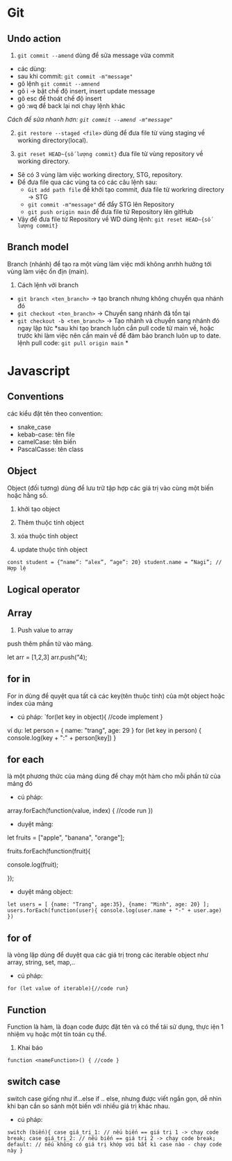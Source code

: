 # Git
## Undo action
1. `git commit --amend` dùng để sửa message vừa commit
- các dùng: 
 - sau khi commit: `git commit -m"message"`
 - gõ lệnh `git commit --amnend`
 - gõ i -> bật chế độ insert, insert update message
 - gõ esc để thoát chế độ insert
 - gõ :wq để back lại nơi chạy lệnh khác

 *Cách để sửa nhanh hơn: `git commit --amend -m"message"`*


2. `git restore --staged <file>` dùng để đưa file từ vùng staging về working directory(local).

3. `git reset HEAD~{số lượng commit}` đưa file từ vùng repository về working directory.
- Sẽ có 3 vùng làm việc working directory, STG, repository. 
- Để đưa file qua các vùng ta có các câu lệnh sau:
  - `Git add path file` để khởi tạo commit, đưa file từ workring directory -> STG
  - `git commit -m"message"` để đẩy STG lên Repository
  - `git push origin main` để đưa file từ Repository lên gitHub
- Vậy để đưa file từ Repository về WD dùng lệnh: `git reset HEAD~{số lượng commit}`

## Branch model
Branch (nhánh) để tạo ra một vùng làm việc mới không anrhh hưởng tới vùng làm việc ổn địn (main).
1. Cách lệnh với branch
- `git branch <ten_branch>` -> tạo branch nhưng không chuyển qua nhánh đó
- `git checkout <ten_branch>` -> Chuyển sang nhánh đã tồn tại
- `git checkout -b <ten_branch>` -> Tạo nhánh và chuyển sang nhánh đó ngay lập tức
*sau khi tạo branch luôn cần pull code từ main về, hoặc trước khi làm việc nên cần main về để đảm bảo branch luôn up to date. lệnh pull code: `git pull origin main` *

# Javascript
## Conventions
các kiểu đặt tên theo convention:
- snake_case
- kebab-case: tên file
- camelCase: tên biến
- PascalCasse: tên class
## Object

Object (đối tương) dùng để lưu trữ tập hợp các giá trị vào cùng một biến hoặc hằng số.
1. khởi tạo object

2. Thêm thuộc tính object

3. xóa thuộc tính object

4. update thuộc tính object

`const student = {“name”: “alex”, “age”: 20}
student.name = “Nagi”; // Hợp lệ`

## Logical operator
## Array

1. Push value to array

push thêm phần tử vào mảng.

let arr = [1,2,3]
arr.push("4);



## for in

For in dùng để quyệt qua tất cả các key(tên thuộc tính) của một object hoặc index của mảng
- cú pháp:
`for(let key in object){
  //code implement
}

ví dụ:
let person = {
  name: "trang",
  age: 29
}
for (let key in person) {
  console.log(key + ":" + person[key])
}

## for each

là một phương thức của mảng dùng để chạy một hàm cho mỗi phần tử của mảng đó
- cú pháp:

array.forEach(function(value, index) {
  //code run
})

- duyệt mảng:

let fruits = ["apple", "banana", "orange"];

fruits.forEach(function(fruit){

  console.log(fruit);

});

- duyệt mảng object:

`let users = [
  {name: "Trang", age:35},
  {name: "Minh", age: 20}
];
users.forEach(function(user){
  console.log(user.name + "-" + user.age)
})`

## for of

là vòng lặp dùng để duyệt qua các giá trị trong các iterable object như array, string, set, map,..

- cú pháp:

`for (let value of iterable){//code run}`

## Function

Function là hàm, là đoạn code được đặt tên và có thể tái sử dụng, thực iện 1 nhiệm vụ hoặc một tín toán cụ thể.
1. Khai báo

`function <nameFunction>() {
  //code
}`

## switch case
switch case giống như if...else if .. else, nhưng được viết ngắn gọn, dễ nhìn khi bạn cần so sánh một biến với nhiều giá trị khác nhau.
- cú pháp:

`switch (biến){
  case giá_trị_1: // nếu biến == giá trị 1 -> chạy code
  break;
  case giá_trị_2: // nếu biến == giá trị 2 -> chạy code
  break;
  default: // nếu không có giá trị khớp với bất kì case nào - chạy code này
}`
